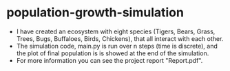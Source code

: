 # population-growth-simulation

- I have created an ecosystem with eight species (Tigers, Bears, Grass, Trees, Bugs, Buffaloes, Birds, Chickens), that all interact with each other.
- The simulation code, main.py is run over n steps (time is discrete), and the plot of final population is is showed at the end of the simulation.
- For more information you can see the project report "Report.pdf".
